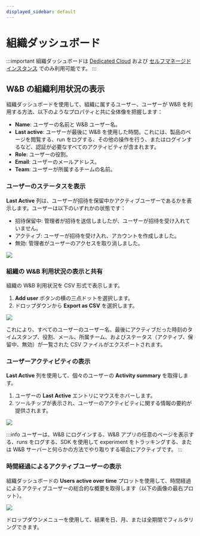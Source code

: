 ```yaml
---
displayed_sidebar: default
---
```



# 組織ダッシュボード

:::important
組織ダッシュボードは [Dedicated Cloud](../hosting-options/dedicated_cloud.md) および [セルフマネージドインスタンス](../hosting-options/self-managed.md) でのみ利用可能です。
:::

## W&B の組織利用状況の表示
組織ダッシュボードを使用して、組織に属するユーザー、ユーザーが W&B を利用する方法、以下のようなプロパティと共に全体像を把握します：

* **Name**: ユーザーの名前と W&B ユーザー名。
* **Last active**: ユーザーが最後に W&B を使用した時間。これには、製品のページを閲覧する、run をログする、その他の操作を行う、またはログインするなど、認証が必要なすべてのアクティビティが含まれます。
* **Role**: ユーザーの役割。
* **Email**: ユーザーのメールアドレス。
* **Team**: ユーザーが所属するチームの名前。

### ユーザーのステータスを表示
**Last Active** 列は、ユーザーが招待を保留中かアクティブユーザーであるかを表示します。ユーザーは以下のいずれかの状態です：

* 招待保留中: 管理者が招待を送信しましたが、ユーザーが招待を受け入れていません。
* アクティブ: ユーザーが招待を受け入れ、アカウントを作成しました。
* 無効: 管理者がユーザーのアクセスを取り消しました。

![](/images/hosting/view_status_of_user.png)

### 組織の W&B 利用状況の表示と共有
組織の W&B 利用状況を CSV 形式で表示します。

1. **Add user** ボタンの横の三点ドットを選択します。
2. ドロップダウンから **Export as CSV** を選択します。

![](/images/hosting/export_org_usage.png)

これにより、すべてのユーザーのユーザー名、最後にアクティブだった時刻のタイムスタンプ、役割、メール、所属チーム、およびステータス（アクティブ、保留中、無効）が一覧された CSV ファイルがエクスポートされます。

### ユーザーアクティビティの表示
**Last Active** 列を使用して、個々のユーザーの **Activity summary** を取得します。

1. ユーザーの **Last Active** エントリにマウスをホバーします。
2. ツールチップが表示され、ユーザーのアクティビティに関する情報の要約が提供されます。

![](/images/hosting/activity_tooltip.png)

:::info
ユーザーは、W&B にログインする、W&B アプリの任意のページを表示する、runs をログする、SDK を使用して experiment をトラッキングする、または W&B サーバーと何らかの方法でやり取りする場合にアクティブです。
:::

### 時間経過によるアクティブユーザーの表示
組織ダッシュボードの **Users active over time** プロットを使用して、時間経過によるアクティブユーザーの総合的な概要を取得します（以下の画像の最右プロット）。

![](/images/hosting/dashboard_summary.png)

ドロップダウンメニューを使用して、結果を日、月、または全期間でフィルタリングできます。